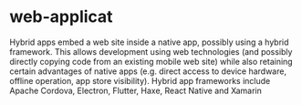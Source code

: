 # web-applicat
Hybrid apps embed a web site inside a native app, possibly using a hybrid framework. This allows development using web technologies (and possibly directly copying code from an existing mobile web site) while also retaining certain advantages of native apps (e.g. direct access to device hardware, offline operation, app store visibility). Hybrid app frameworks include Apache Cordova, Electron, Flutter, Haxe, React Native and Xamarin
